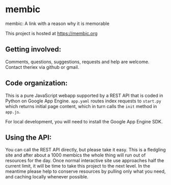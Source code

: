 membic
======

membic: A link with a reason why it is memorable

This project is hosted at https://membic.org


Getting involved:
----------------

Comments, questions, suggestions, requests and help are welcome.  Contact
theriex via github or gmail.


Code organization:
-----------------

This is a pure JavaScript webapp supported by a REST API that is coded in
Python on Google App Engine. `app.yaml` routes index requests to `start.py`
which returns initial page content, which in turn calls the `init` method in
`app.js`.

For local development, you will need to install the Google App Engine SDK.

  
Using the API:
-------------

You can call the REST API directly, but please take it easy.  This is a
fledgling site and after about a 1000 membics the whole thing will run out
of resources for the day.  Once normal interactive site use approaches half
the current limit, it will be time to take this project to the next level.
In the meantime please help to conserve resources by pulling only what you
need, and caching locally whenever possible.

